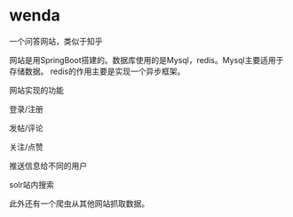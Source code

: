 # wenda
一个问答网站，类似于知乎

网站是用SpringBoot搭建的。数据库使用的是Mysql，redis。Mysql主要适用于存储数据。 redis的作用主要是实现一个异步框架。

网站实现的功能

登录/注册

发帖/评论

关注/点赞

推送信息给不同的用户

solr站内搜索

此外还有一个爬虫从其他网站抓取数据。
